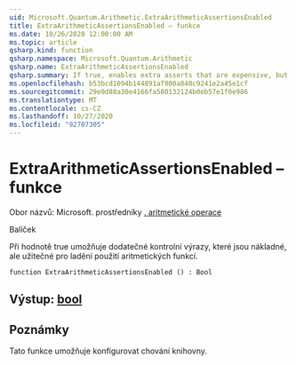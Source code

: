 ```yaml
---
uid: Microsoft.Quantum.Arithmetic.ExtraArithmeticAssertionsEnabled
title: ExtraArithmeticAssertionsEnabled – funkce
ms.date: 10/26/2020 12:00:00 AM
ms.topic: article
qsharp.kind: function
qsharp.namespace: Microsoft.Quantum.Arithmetic
qsharp.name: ExtraArithmeticAssertionsEnabled
qsharp.summary: If true, enables extra asserts that are expensive, but useful to debug the use of the arithmetic functions.
ms.openlocfilehash: b53bcd1094b144891af800a848c9241e2a45e1cf
ms.sourcegitcommit: 29e0d88a30e4166fa580132124b0eb57e1f0e986
ms.translationtype: MT
ms.contentlocale: cs-CZ
ms.lasthandoff: 10/27/2020
ms.locfileid: "92707305"
---
```

# <a name="extraarithmeticassertionsenabled-function"></a>ExtraArithmeticAssertionsEnabled – funkce

Obor názvů: Microsoft. prostředníky [. aritmetické operace](xref:Microsoft.Quantum.Arithmetic)

Balíček [](https://nuget.org/packages/)


Při hodnotě true umožňuje dodatečné kontrolní výrazy, které jsou nákladné, ale užitečné pro ladění použití aritmetických funkcí.

```qsharp
function ExtraArithmeticAssertionsEnabled () : Bool
```


## <a name="output--bool"></a>Výstup: [bool](xref:microsoft.quantum.lang-ref.bool)



## <a name="remarks"></a>Poznámky

Tato funkce umožňuje konfigurovat chování knihovny.
